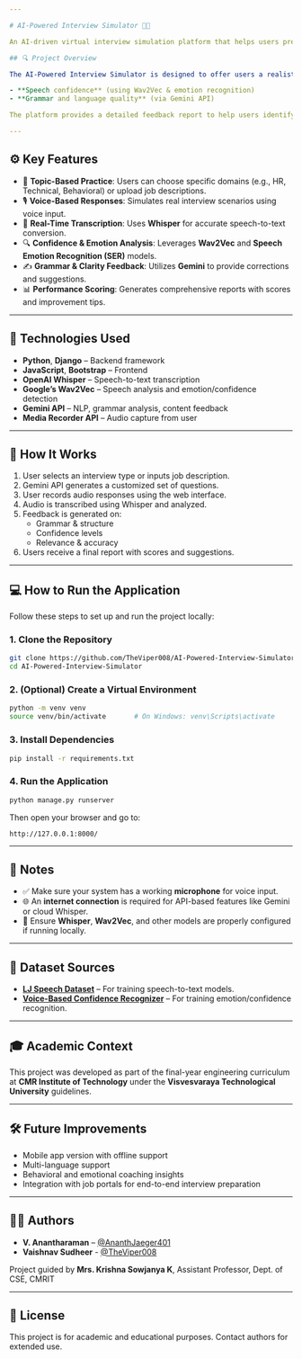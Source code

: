 ```yaml
---

# AI-Powered Interview Simulator 🎤🤖

An AI-driven virtual interview simulation platform that helps users prepare for interviews with personalized, real-time feedback on **grammar**, **confidence**, and **content accuracy**.

## 🔍 Project Overview

The AI-Powered Interview Simulator is designed to offer users a realistic, voice-based mock interview experience. Users can select topics, job roles, or input job descriptions, and the system dynamically generates relevant interview questions. Users respond using voice, and their answers are evaluated for key aspects like:

- **Speech confidence** (using Wav2Vec & emotion recognition)
- **Grammar and language quality** (via Gemini API)

The platform provides a detailed feedback report to help users identify their strengths and improve weak areas—boosting their confidence and interview readiness.

---
```


## ⚙️ Key Features

- 🎯 **Topic-Based Practice**: Users can choose specific domains (e.g., HR, Technical, Behavioral) or upload job descriptions.
- 🎙️ **Voice-Based Responses**: Simulates real interview scenarios using voice input.
- 📝 **Real-Time Transcription**: Uses **Whisper** for accurate speech-to-text conversion.
- 🔍 **Confidence & Emotion Analysis**: Leverages **Wav2Vec** and **Speech Emotion Recognition (SER)** models.
- ✍️ **Grammar & Clarity Feedback**: Utilizes **Gemini** to provide corrections and suggestions.
- 📊 **Performance Scoring**: Generates comprehensive reports with scores and improvement tips.

---

## 🧠 Technologies Used

- **Python**, **Django** – Backend framework
- **JavaScript**, **Bootstrap** – Frontend
- **OpenAI Whisper** – Speech-to-text transcription
- **Google’s Wav2Vec** – Speech analysis and emotion/confidence detection
- **Gemini API** – NLP, grammar analysis, content feedback
- **Media Recorder API** – Audio capture from user

---

## 🚀 How It Works

1. User selects an interview type or inputs job description.
2. Gemini API generates a customized set of questions.
3. User records audio responses using the web interface.
4. Audio is transcribed using Whisper and analyzed.
5. Feedback is generated on:
   - Grammar & structure
   - Confidence levels
   - Relevance & accuracy
6. Users receive a final report with scores and suggestions.

---

## 💻 How to Run the Application

Follow these steps to set up and run the project locally:

### 1. Clone the Repository

```bash
git clone https://github.com/TheViper008/AI-Powered-Interview-Simulator.git
cd AI-Powered-Interview-Simulator
```

### 2. (Optional) Create a Virtual Environment

```bash
python -m venv venv
source venv/bin/activate       # On Windows: venv\Scripts\activate
```

### 3. Install Dependencies

```bash
pip install -r requirements.txt
```

### 4. Run the Application

```bash
python manage.py runserver
```

Then open your browser and go to:

```
http://127.0.0.1:8000/
```

---

## 📌 Notes

* ✅ Make sure your system has a working **microphone** for voice input.
* 🌐 An **internet connection** is required for API-based features like Gemini or cloud Whisper.
* 🧠 Ensure **Whisper**, **Wav2Vec**, and other models are properly configured if running locally.

---

## 📂 Dataset Sources

* **[LJ Speech Dataset](https://www.kaggle.com/datasets/mathurinache/the-lj-speech-dataset)** – For training speech-to-text models.
* **[Voice-Based Confidence Recognizer](https://www.kaggle.com/datasets/swarupakulkarni/voice-based-confidence-recognizer)** – For training emotion/confidence recognition.

---

## 🎓 Academic Context

This project was developed as part of the final-year engineering curriculum at **CMR Institute of Technology** under the **Visvesvaraya Technological University** guidelines.

---

## 🛠️ Future Improvements

* Mobile app version with offline support
* Multi-language support
* Behavioral and emotional coaching insights
* Integration with job portals for end-to-end interview preparation

---

## 🧑‍💻 Authors

* **V. Anantharaman** – [@AnanthJaeger401](https://github.com/AnanthJaeger401)
* **Vaishnav Sudheer** - [@TheViper008](https://github.com/TheViper008)

Project guided by **Mrs. Krishna Sowjanya K**, Assistant Professor, Dept. of CSE, CMRIT

---

## 📄 License

This project is for academic and educational purposes. Contact authors for extended use.

```
